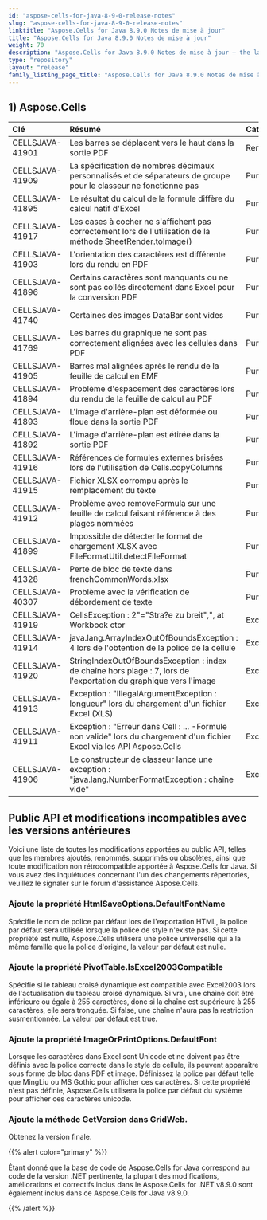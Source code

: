 ```yaml
---
id: "aspose-cells-for-java-8-9-0-release-notes"
slug: "aspose-cells-for-java-8-9-0-release-notes"
linktitle: "Aspose.Cells for Java 8.9.0 Notes de mise à jour"
title: "Aspose.Cells for Java 8.9.0 Notes de mise à jour"
weight: 70
description: "Aspose.Cells for Java 8.9.0 Notes de mise à jour – the latest updates and fixes."
type: "repository"
layout: "release"
family_listing_page_title: "Aspose.Cells for Java 8.9.0 Notes de mise à jour"
---
```

## **1) Aspose.Cells**

|**Clé** |**Résumé** |**Catégorie** |
|:- |:- |:- |
|CELLSJAVA-41901 | Les barres se déplacent vers le haut dans la sortie PDF| Renforcement|
|CELLSJAVA-41909 | La spécification de nombres décimaux personnalisés et de séparateurs de groupe pour le classeur ne fonctionne pas| Punaise|
|CELLSJAVA-41895 | Le résultat du calcul de la formule diffère du calcul natif d'Excel| Punaise|
|CELLSJAVA-41917 |Les cases à cocher ne s'affichent pas correctement lors de l'utilisation de la méthode SheetRender.toImage()| Punaise|
|CELLSJAVA-41903 | L'orientation des caractères est différente lors du rendu en PDF| Punaise|
|CELLSJAVA-41896 | Certains caractères sont manquants ou ne sont pas collés directement dans Excel pour la conversion PDF| Punaise|
|CELLSJAVA-41740 | Certaines des images DataBar sont vides| Punaise|
|CELLSJAVA-41769 | Les barres du graphique ne sont pas correctement alignées avec les cellules dans PDF| Punaise|
|CELLSJAVA-41905 | Barres mal alignées après le rendu de la feuille de calcul en EMF| Punaise|
|CELLSJAVA-41894 | Problème d'espacement des caractères lors du rendu de la feuille de calcul au PDF| Punaise|
|CELLSJAVA-41893 | L'image d'arrière-plan est déformée ou floue dans la sortie PDF| Punaise|
|CELLSJAVA-41892 | L'image d'arrière-plan est étirée dans la sortie PDF| Punaise|
|CELLSJAVA-41916 | Références de formules externes brisées lors de l'utilisation de Cells.copyColumns| Punaise|
|CELLSJAVA-41915 | Fichier XLSX corrompu après le remplacement du texte| Punaise|
|CELLSJAVA-41912 | Problème avec removeFormula sur une feuille de calcul faisant référence à des plages nommées| Punaise|
|CELLSJAVA-41899 | Impossible de détecter le format de chargement XLSX avec FileFormatUtil.detectFileFormat| Punaise|
|CELLSJAVA-41328 | Perte de bloc de texte dans frenchCommonWords.xlsx| Punaise|
|CELLSJAVA-40307 | Problème avec la vérification de débordement de texte| Punaise|
|CELLSJAVA-41919 |CellsException : 2"="Stra?e zu breit",", at Workbook ctor| Exception|
|CELLSJAVA-41914 | java.lang.ArrayIndexOutOfBoundsException : 4 lors de l'obtention de la police de la cellule| Exception|
|CELLSJAVA-41920 | StringIndexOutOfBoundsException : index de chaîne hors plage : 7, lors de l'exportation du graphique vers l'image| Exception|
|CELLSJAVA-41913 | Exception : "IllegalArgumentException : longueur" lors du chargement d'un fichier Excel (XLS)| Exception|
|CELLSJAVA-41911 | Exception : "Erreur dans Cell : ... -Formule non valide" lors du chargement d'un fichier Excel via les API Aspose.Cells| Exception|
|CELLSJAVA-41906 | Le constructeur de classeur lance une exception : "java.lang.NumberFormatException : chaîne vide"| Exception|
## **Public API et modifications incompatibles avec les versions antérieures**
Voici une liste de toutes les modifications apportées au public API, telles que les membres ajoutés, renommés, supprimés ou obsolètes, ainsi que toute modification non rétrocompatible apportée à Aspose.Cells for Java. Si vous avez des inquiétudes concernant l'un des changements répertoriés, veuillez le signaler sur le forum d'assistance Aspose.Cells.
### **Ajoute la propriété HtmlSaveOptions.DefaultFontName**
Spécifie le nom de police par défaut lors de l'exportation HTML, la police par défaut sera utilisée lorsque la police de style n'existe pas. Si cette propriété est nulle, Aspose.Cells utilisera une police universelle qui a la même famille que la police d'origine, la valeur par défaut est nulle.
### **Ajoute la propriété PivotTable.IsExcel2003Compatible**
Spécifie si le tableau croisé dynamique est compatible avec Excel2003 lors de l'actualisation du tableau croisé dynamique. Si vrai, une chaîne doit être inférieure ou égale à 255 caractères, donc si la chaîne est supérieure à 255 caractères, elle sera tronquée. Si false, une chaîne n'aura pas la restriction susmentionnée. La valeur par défaut est true.
### **Ajoute la propriété ImageOrPrintOptions.DefaultFont**
Lorsque les caractères dans Excel sont Unicode et ne doivent pas être définis avec la police correcte dans le style de cellule, ils peuvent apparaître sous forme de bloc dans PDF et image.
Définissez la police par défaut telle que MingLiu ou MS Gothic pour afficher ces caractères. Si cette propriété n'est pas définie, Aspose.Cells utilisera la police par défaut du système pour afficher ces caractères unicode.
### **Ajoute la méthode GetVersion dans GridWeb.**
Obtenez la version finale.

{{% alert color="primary" %}} 

Étant donné que la base de code de Aspose.Cells for Java correspond au code de la version .NET pertinente, la plupart des modifications, améliorations et correctifs inclus dans le Aspose.Cells for .NET v8.9.0 sont également inclus dans ce Aspose.Cells for Java v8.9.0.

{{% /alert %}}
